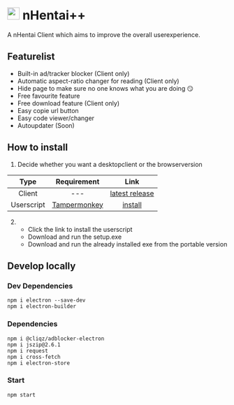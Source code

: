 # <img src="./build/icon.ico" style="height:1em"> nHentai++
A nHentai Client which aims to improve the overall userexperience.

## Featurelist
- Built-in ad/tracker blocker (Client only)
- Automatic aspect-ratio changer for reading (Client only)
- Hide page to make sure no one knows what you are doing 😏
- Free favourite feature
- Free download feature (Client only)
- Easy copie url button
- Easy code viewer/changer
- Autoupdater (Soon)

##  How to install
1. Decide whether you want a desktopclient or the browserversion

|   Type  |            Requirement            |            Link            |
| :-----: | :-----------------------------: | :-----------------------------: |
| Client | --- |    [latest release](https://github.com/Knuspie/nHentai/releases/latest)    |
|  Userscript  | [Tampermonkey](https://www.tampermonkey.net/) |     [install](https://github.com/Knuspie/nHentai/raw/main/userscript/nHentai%2B%2B.user.js)     |

2. - Click the link to install the userscript
   - Download and run the setup.exe
   - Download and run the already installed exe from the portable version

## Develop locally
### Dev Dependencies
```
npm i electron --save-dev
npm i electron-builder
```
### Dependencies
```
npm i @cliqz/adblocker-electron
npm i jszip@2.6.1
npm i request
npm i cross-fetch
npm i electron-store
```
### Start
```
npm start
```
